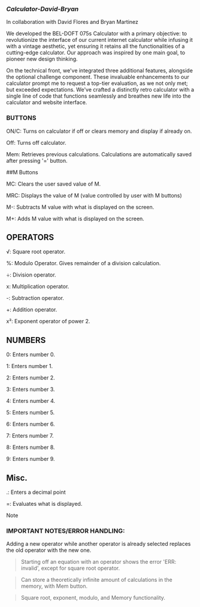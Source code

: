 ### ***Calculator-David-Bryan***
In collaboration with David Flores and Bryan Martinez

We developed the BEL-DOFT 075s Calculator with a primary objective: to revolutionize the interface of our current internet calculator while infusing it with a vintage aesthetic, yet ensuring it retains all the functionalities of a cutting-edge calculator. Our approach was inspired by one main goal, to pioneer new design thinking.

On the technical front, we've integrated three additional features, alongside the optional challenge component. These invaluable enhancements to our calculator prompt me to request a top-tier evaluation, as we not only met; but exceeded expectations. We've crafted a distinctly retro calculator with a single line of code that functions seamlessly and breathes new life into the calculator and website interface.

### BUTTONS
ON/C: Turns on calculator if off or clears memory and display if already on.

Off: Turns off calculator.

Mem: Retrieves previous calculations. Calculations are automatically saved after pressing '=' button.
                
##M Buttons

MC: Clears the user saved value of M.

MRC: Displays the value of M (value controlled by user with M buttons)

M-: Subtracts M value with what is displayed on the screen.

M+:  Adds M value with what is displayed on the screen.

    
## OPERATORS

√: Square root operator.

%: Modulo Operator. Gives remainder of a division calculation.

÷: Division operator.

x: Multiplication operator.

-: Subtraction operator.

+: Addition operator.

x²: Exponent operator of power 2.



## NUMBERS

0: Enters number 0.

1: Enters number 1.

2: Enters number 2.

3: Enters number 3.

4: Enters number 4.

5: Enters number 5.

6: Enters number 6.

7: Enters number 7.

8: Enters number 8.

9: Enters number 9.


## Misc.

.: Enters a decimal point

=: Evaluates what is displayed.


>[!NOTE]
> ### IMPORTANT NOTES/ERROR HANDLING:
 >  Adding a new operator while another operator is already selected replaces the old operator with the new one.

>  Starting off an equation with an operator shows the error 'ERR: invalid', except for square root operator.
 
 >  Can store a theoretically infinite amount of calculations in the memory, with Mem button.
 
 >  Square root, exponent, modulo, and Memory functionality.



